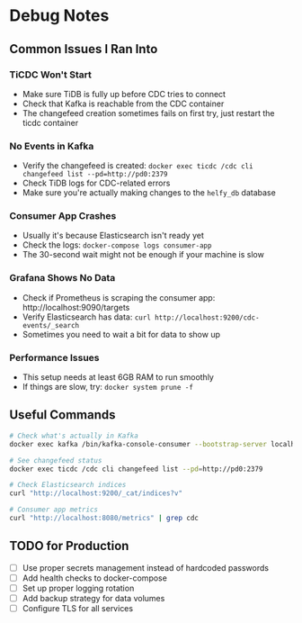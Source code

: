 # Debug Notes

## Common Issues I Ran Into

### TiCDC Won't Start
- Make sure TiDB is fully up before CDC tries to connect
- Check that Kafka is reachable from the CDC container
- The changefeed creation sometimes fails on first try, just restart the ticdc container

### No Events in Kafka
- Verify the changefeed is created: `docker exec ticdc /cdc cli changefeed list --pd=http://pd0:2379`
- Check TiDB logs for CDC-related errors
- Make sure you're actually making changes to the `helfy_db` database

### Consumer App Crashes
- Usually it's because Elasticsearch isn't ready yet
- Check the logs: `docker-compose logs consumer-app`
- The 30-second wait might not be enough if your machine is slow

### Grafana Shows No Data
- Check if Prometheus is scraping the consumer app: http://localhost:9090/targets
- Verify Elasticsearch has data: `curl http://localhost:9200/cdc-events/_search`
- Sometimes you need to wait a bit for data to show up

### Performance Issues
- This setup needs at least 6GB RAM to run smoothly
- If things are slow, try: `docker system prune -f`

## Useful Commands

```bash
# Check what's actually in Kafka
docker exec kafka /bin/kafka-console-consumer --bootstrap-server localhost:9092 --topic cdc-events --from-beginning

# See changefeed status
docker exec ticdc /cdc cli changefeed list --pd=http://pd0:2379

# Check Elasticsearch indices
curl "http://localhost:9200/_cat/indices?v"

# Consumer app metrics
curl "http://localhost:8080/metrics" | grep cdc
```

## TODO for Production
- [ ] Use proper secrets management instead of hardcoded passwords
- [ ] Add health checks to docker-compose
- [ ] Set up proper logging rotation
- [ ] Add backup strategy for data volumes
- [ ] Configure TLS for all services